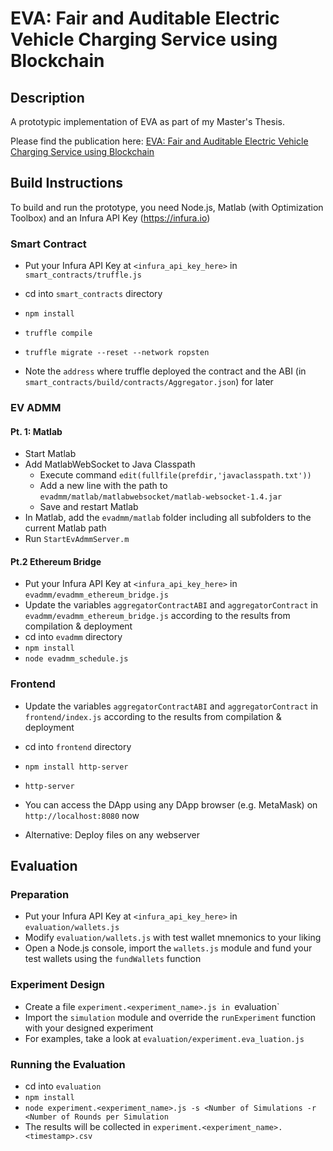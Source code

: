 # EVA: Fair and Auditable Electric Vehicle Charging Service using Blockchain

## Description
A prototypic implementation of EVA as part of my Master's Thesis.

Please find the publication here: [EVA: Fair and Auditable Electric Vehicle Charging Service using Blockchain](https://dl.acm.org/citation.cfm?id=3219776)

## Build Instructions
To build and run the prototype, you need Node.js, Matlab (with Optimization Toolbox) and an Infura API Key (https://infura.io)

### Smart Contract
* Put your Infura API Key at `<infura_api_key_here>` in `smart_contracts/truffle.js`
* cd into `smart_contracts` directory
* `npm install`
* `truffle compile`
* `truffle migrate --reset --network ropsten`

* Note the `address` where truffle deployed the contract and the ABI (in `smart_contracts/build/contracts/Aggregator.json`) for later

### EV ADMM
#### Pt. 1: Matlab
* Start Matlab
* Add MatlabWebSocket to Java Classpath
  * Execute command `edit(fullfile(prefdir,'javaclasspath.txt'))`
  * Add a new line with the path to `evadmm/matlab/matlabwebsocket/matlab-websocket-1.4.jar`
  * Save and restart Matlab
* In Matlab, add the `evadmm/matlab` folder including all subfolders to the current Matlab path
* Run `StartEvAdmmServer.m`

#### Pt.2 Ethereum Bridge
* Put your Infura API Key at `<infura_api_key_here>` in `evadmm/evadmm_ethereum_bridge.js`
* Update the variables `aggregatorContractABI` and `aggregatorContract` in `evadmm/evadmm_ethereum_bridge.js` according to the results from compilation & deployment
* cd into `evadmm` directory
* `npm install`
* `node evadmm_schedule.js`

### Frontend
* Update the variables `aggregatorContractABI` and `aggregatorContract` in `frontend/index.js` according to the results from compilation & deployment
* cd into `frontend` directory
* `npm install http-server`
* `http-server`

* You can access the DApp using any DApp browser (e.g. MetaMask) on `http://localhost:8080` now

* Alternative: Deploy files on any webserver

## Evaluation
### Preparation
* Put your Infura API Key at `<infura_api_key_here>` in `evaluation/wallets.js`
* Modify `evaluation/wallets.js` with test wallet mnemonics to your liking
* Open a Node.js console, import the `wallets.js` module and fund your test wallets using the `fundWallets` function

### Experiment Design
* Create a file `experiment.<experiment_name>.js in `evaluation`
* Import the `simulation` module and override the `runExperiment` function with your designed experiment
* For examples, take a look at `evaluation/experiment.eva_luation.js`

### Running the Evaluation
* cd into `evaluation`
* `npm install`
* `node experiment.<experiment_name>.js -s <Number of Simulations -r <Number of Rounds per Simulation`
* The results will be collected in `experiment.<experiment_name>.<timestamp>.csv`
